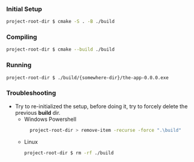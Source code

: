 ### Initial Setup
```bash
project-root-dir $ cmake -S . -B ./build
```

### Compiling
```bash
project-root-dir $ cmake --build ./build
```

### Running
```bash
project-root-dir $ ./build/{somewhere-dir}/the-app-0.0.0.exe
```

### Troubleshooting
- Try to re-initialized the setup, before doing it, try to forcely delete the previous **build** dir.
    - Windows Powershell
      ```bash
        project-root-dir > remove-item -recurse -force ".\build"
        ```
    - Linux
        ```bash
        project-root-dir $ rm -rf ./build
        ```